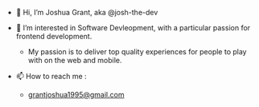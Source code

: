 - 👋 Hi, I’m Joshua Grant, aka @josh-the-dev
- 👀 I’m interested in Software Devleopment, with a particular passion for frontend development. 
  - My passion is to deliver top quality experiences for people to play with on the web and mobile.
  
- 📫 How to reach me : 
  - grantjoshua1995@gmail.com

<!---
josh-the-dev/josh-the-dev is a ✨ special ✨ repository because its `README.md` (this file) appears on your GitHub profile.
You can click the Preview link to take a look at your changes.
--->

